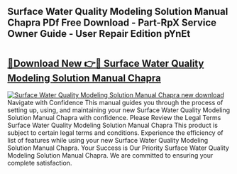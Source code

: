 ## Surface Water Quality Modeling Solution Manual Chapra PDf Free Download - Part-RpX Service Owner Guide - User Repair Edition pYnEt

# <h2><a href="http://bc46136.oget.top/?id=Surface+Water+Quality+Modeling+Solution+Manual+Chapra">🔗Download New 👉🔴 Surface Water Quality Modeling Solution Manual Chapra</a></h2>

[![Surface Water Quality Modeling Solution Manual Chapra new download](https://i.imgur.com/5g1atiW.png)](http://bc46136.oget.top/?id=Surface+Water+Quality+Modeling+Solution+Manual+Chapra)
Navigate with Confidence This manual guides you through the process of setting up, using, and maintaining your new Surface Water Quality Modeling Solution Manual Chapra with confidence. Please Review the Legal Terms Surface Water Quality Modeling Solution Manual Chapra This product is subject to certain legal terms and conditions. Experience the efficiency of list of features while using your new Surface Water Quality Modeling Solution Manual Chapra. Your Success is Our Priority Surface Water Quality Modeling Solution Manual Chapra. We are committed to ensuring your complete satisfaction.
